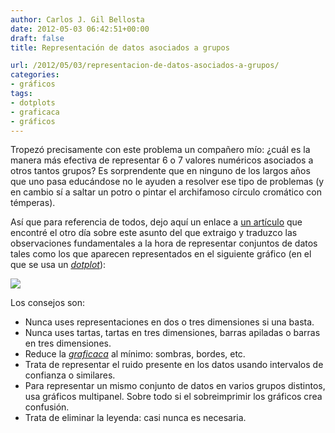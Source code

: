 ```yaml
---
author: Carlos J. Gil Bellosta
date: 2012-05-03 06:42:51+00:00
draft: false
title: Representación de datos asociados a grupos

url: /2012/05/03/representacion-de-datos-asociados-a-grupos/
categories:
- gráficos
tags:
- dotplots
- graficaca
- gráficos
---
```


Tropezó precisamente con este problema un compañero mío: ¿cuál es la manera más efectiva de representar 6 o 7 valores numéricos asociados a otros tantos grupos? Es sorprendente que en ninguno de los largos años que uno pasa educándose no le ayuden a resolver ese tipo de problemas (y en cambio sí a saltar un potro o pintar el archifamoso círculo cromático con témperas).

Así que para referencia de todos, dejo aquí un enlace a [un artículo](https://solomonmg.github.io/post/visualization-series-insight-from-cleveland-and-tufte-on-plotting-numeric-data-by-groups/) que encontré el otro día sobre este asunto del que extraigo y traduzco las observaciones fundamentales a la hora de representar conjuntos de datos tales como los que aparecen representados en el siguiente gráfico (en el que se usa un [_dotplot_](http://www.datanalytics.com/2011/07/27/diagramas-de-puntos-dotplots/)):

[![](/wp-uploads/2012/04/primarydot15.png#center)
](/wp-uploads/2012/04/primarydot15.png#center)

Los consejos son:

* Nunca uses representaciones en dos o tres dimensiones si una basta.
* Nunca uses tartas, tartas en tres dimensiones, barras apiladas o barras en tres dimensiones.
* Reduce la _[graficaca](http://www.datanalytics.com/tag/graficaca/)_ al mínimo: sombras, bordes, etc.
* Trata de representar el ruido presente en los datos usando intervalos de confianza o similares.
* Para representar un mismo conjunto de datos en varios grupos distintos, usa gráficos multipanel. Sobre todo si el sobreimprimir los gráficos crea confusión.
* Trata de eliminar la leyenda: casi nunca es necesaria.

